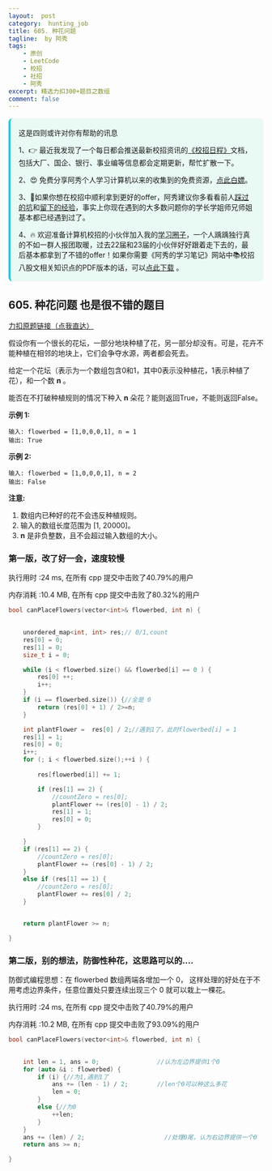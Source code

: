 ```yaml
---
layout:  post
category:  hunting_job
title: 605. 种花问题
tagline:  by 阿秀
tags:
    - 原创
    - LeetCode
    - 校招
    - 社招
    - 阿秀
excerpt: 精选力扣300+题目之数组
comment: false
---
```




<div style="border-color: #24C6DC;
            background-color: #e9f9f3;         
            margin: 1rem 0;
        padding: .25rem 1rem;
        border-left-width: .3rem;
        border-left-style: solid;
        border-radius: .5rem;
        color: inherit;">
  <p>这是四则或许对你有帮助的讯息</p>
  <p>1、👉 最近我发现了一个每日都会推送最新校招资讯的<a style="text-decoration: underline" href="https://flowus.cn/ee50d5eb-3cd5-4f74-880e-95b215dd4ff2" target="_blank">《校招日程》</a>文档，包括大厂、国企、银行、事业编等信息都会定期更新，帮忙扩散一下。</p>  
  <p>2、😍
    免费分享阿秀个人学习计算机以来的收集到的免费资源，<a style="text-decoration: underline" href="/notes/07-resources/01-free/01-introduce.html" target="_blank">点此白嫖</a>。
  </p>
  <p>3、🚀如果你想在校招中顺利拿到更好的offer，阿秀建议你多看看前人<a style="text-decoration: underline" href="https://www.yuque.com/tuobaaxiu/httmmc/npg1k81zeq4wfpyz" target="_blank">踩过的坑</a>和<a style="text-decoration: underline"  target="_blank" href="https://www.yuque.com/tuobaaxiu/httmmc/gge9ppd0mbu2d3dp">留下的经验</a>，事实上你现在遇到的大多数问题你的学长学姐师兄师姐基本都已经遇到过了。
  </p>
  <p>4、🔥 欢迎准备计算机校招的小伙伴加入我的<a  style="text-decoration: underline" href="https://www.yuque.com/tuobaaxiu/httmmc/xg0otqvc17wfx4u9" target="_blank">学习圈子</a>，一个人踽踽独行真的不如一群人报团取暖，过去22届和23届的小伙伴好好跟着走下去的，最后基本都拿到了不错的offer！如果你需要《阿秀的学习笔记》网站中📚︎校招八股文相关知识点的PDF版本的话，可以<a style="text-decoration: underline" href="/notes/08-other/02-question.html#_5、如何下载阿秀的学习笔记内容pdf版本" target="_blank">点此下载</a> 。</p>   </div>


## 605. 种花问题  也是很不错的题目

[力扣原题链接（点我直达）](https://leetcode-cn.com/problems/can-place-flowers/)

假设你有一个很长的花坛，一部分地块种植了花，另一部分却没有。可是，花卉不能种植在相邻的地块上，它们会争夺水源，两者都会死去。

给定一个花坛（表示为一个数组包含0和1，其中0表示没种植花，1表示种植了花），和一个数 **n** 。

能否在不打破种植规则的情况下种入 **n** 朵花？能则返回True，不能则返回False。

**示例 1:**

```
输入: flowerbed = [1,0,0,0,1], n = 1
输出: True
```

**示例 2:**

```
输入: flowerbed = [1,0,0,0,1], n = 2
输出: False
```

**注意:**

1. 数组内已种好的花不会违反种植规则。
2. 输入的数组长度范围为 [1, 20000]。
3. **n** 是非负整数，且不会超过输入数组的大小。





### 第一版，改了好一会，速度较慢

执行用时 :24 ms, 在所有 cpp 提交中击败了40.79%的用户

内存消耗 :10.4 MB, 在所有 cpp 提交中击败了80.32%的用户

```c++
bool canPlaceFlowers(vector<int>& flowerbed, int n) {

	
	unordered_map<int, int> res;// 0/1,count
	res[0] = 0;
	res[1] = 0;
	size_t i = 0;

	while (i < flowerbed.size() && flowerbed[i] == 0 ) {
		res[0] ++;
		i++;
	}
	if (i == flowerbed.size()) {//全是 0
		return (res[0] + 1) / 2>=n;
	} 

	int plantFlower =  res[0] / 2;//遇到1了，此时flowerbed[i] = 1
	res[1] = 1;
	res[0] = 0;
	i++;
	for (; i < flowerbed.size();++i ) {
		
		res[flowerbed[i]] += 1;

		if (res[1] == 2) {
			//countZero = res[0];
			plantFlower += (res[0] - 1) / 2;
			res[1] = 1;
			res[0] = 0;
		}	

	}
	if (res[1] == 2) {
		//countZero = res[0];
		plantFlower += (res[0] - 1) / 2;
	}
	else if (res[1] == 1) {
		//countZero = res[0];
		plantFlower += res[0] / 2;
	}


	return plantFlower >= n;

}
```





### 第二版，别的想法，防御性种花，这思路可以的....

防御式编程思想：在 flowerbed 数组两端各增加一个 0， 这样处理的好处在于不用考虑边界条件，任意位置处只要连续出现三个 0 就可以栽上一棵花。



执行用时 :24 ms, 在所有 cpp 提交中击败了40.79%的用户

内存消耗 :10.2 MB, 在所有 cpp 提交中击败了93.09%的用户



```c++
bool canPlaceFlowers(vector<int>& flowerbed, int n) {

	
	int len = 1, ans = 0;                //认为左边界提供1个0
	for (auto &i : flowerbed) {
		if (i) {//为1,遇到1了
			ans += (len - 1) / 2;        //len个0可以种这么多花
			len = 0;
		}
		else {//为0
			++len;
		}
	}
	ans += (len) / 2;                      //处理0尾，认为右边界提供一个0
	return ans >= n;

}
```



<p id="三个数的最大乘积"></p>

